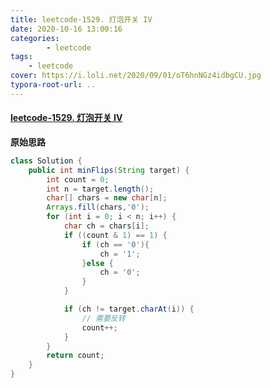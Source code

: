 ```yaml
---
title: leetcode-1529. 灯泡开关 IV
date: 2020-10-16 13:00:16
categories: 
		- leetcode
tags: 
	- leetcode
cover: https://i.loli.net/2020/09/01/oT6hnNGz4idbgCU.jpg
typora-root-url: ..
---
```


#### [leetcode-1529. 灯泡开关 IV](https://leetcode-cn.com/problems/bulb-switcher-iv/)

**原始思路**

```java
class Solution {
    public int minFlips(String target) {
        int count = 0;
        int n = target.length();
        char[] chars = new char[n];
        Arrays.fill(chars,'0');
        for (int i = 0; i < n; i++) {
            char ch = chars[i];
            if ((count & 1) == 1) {
                if (ch == '0'){
                    ch = '1';
                }else {
                    ch = '0';
                }
            }

            if (ch != target.charAt(i)) {
                // 需要反转
                count++;
            }
        }
        return count;
    }
}
```

